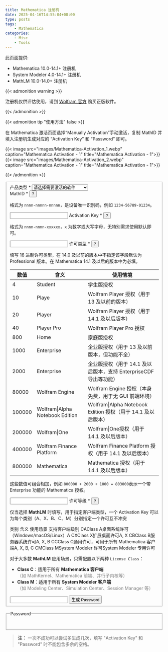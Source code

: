 ```yaml
---
title: Mathematica 注册机
date: 2025-04-16T14:55:04+08:00
type: posts
tags:
    - Mathematica
categories:
    - Misc
    - Tools
---
```


此页面提供:

- Mathematica 10.0-14.1+ 注册机
- System Modeler 4.0-14.1+ 注册机
- MathLM 10.0-14.0+ 注册机

<!--more-->

{{< admonition warning >}}

注册机仅供评估使用，请到 [Wolfram 官方][matheatica_pricing] 购买正版软件。

[matheatica_pricing]:https://www.wolfram.com/mathematica/pricing/

{{< /admonition >}}

{{< admonition tip "使用方法" false >}}

在 Mathematica 激活页面选择“Manually Activation”手动激活，复制 MathID 并填入注册机生成对应的 “Activation Key” 和 “Password” 即可。

{{< image src="images/Mathematica-Activation_1.webp" caption="Mathematica Activation - 1" title="Mathematica Activation - 1">}}
{{< image src="images/Mathematica-Activation_2.webp" caption="Mathematica Activation - 1" title="Mathematica Activation - 1">}}

{{< /admonition >}}

<link rel="stylesheet" href="/mathematica_key_gen/form-style.css">

<form id="keygen-form">
   <fieldset>
      <label for="salt">
      产品类型 <span class="req">*</span>
      </label>
      <select id="salt" required onchange="updateFields()">
         <option value="">请选择需要激活的软件</option>
         <option value="mathematica:14.1+" data-type="mathematica" data-ver="14.1+">Mathematica 14.1+</option>
         <option value="mathematica:13.0-14.1" data-type="mathematica" data-ver="13.0-14.1">Mathematica 13.0-14.1</option>
         <option value="mathematica:12.0-13.0+" data-type="mathematica" data-ver="12.0-13.0+">Mathematica 12.0-13.0+</option>
         <option value="mathematica:10.2-12.0" data-type="mathematica" data-ver="10.2-12.0">Mathematica 10.2-12.0</option>
         <option value="mathematica:10.0-10.2" data-type="mathematica" data-ver="10.0-10.2">Mathematica 10.0-10.2</option>
         <option value="system-modeler:14.1+" data-type="system-modeler" data-ver="14.1+">System Modeler 14.1+</option>
         <option value="system-modeler:13.0-14.1" data-type="system-modeler" data-ver="13.0-14.1">System Modeler 13.0-14.1</option>
         <option value="system-modeler:5.0-13.0" data-type="system-modeler" data-ver="5.0-13.0">System Modeler 5.0-13.0</option>
         <option value="system-modeler:4.0-5.0" data-type="system-modeler" data-ver="4.0-5.0">System Modeler 4.0-5.0</option>
         <option value="mathlm:10.0-14.0+" data-type="mathlm" data-ver="10.0-14.0+">MathLM 10.0-14.0+</option>
      </select>
      <div id="fields" class="hidden">
         <label for="mathid">
            MathID <span class="req">*</span>
            <button class="info-btn" onclick="toggleTip(this)"><span class="info-char">?</span></button>
            <div class="tooltip-box hidden">
               <p>格式为 <code>nnnn-nnnnn-nnnnn</code>，是设备唯一识别码，例如 <code>1234-56789-01234</code>。</p>
            </div>
         </label>
         <input type="text" id="mathid" pattern="\d{4}-\d{5}-\d{5}" required />
         <label for="actkey">
            Activation Key <span class="req">*</span>
            <button class="info-btn" onclick="toggleTip(this)"><span class="info-char">?</span></button>
            <div class="tooltip-box hidden">
               <p>格式为 <code>nnnn-nnnn-xxxxxx</code>，<code>x</code> 为数字或大写字母，无特别需求使用默认即可。</p>
            </div>
         </label>
         <input type="text" id="actkey" placeholder="" pattern="\d{4}-\d{4}-[0-9A-Z]{6}" required/>
         <label for="lictype">
            许可类型 <span id="lictype-req" class="req hidden">*</span>
            <button class="info-btn" onclick="toggleTip(this)"><span class="info-char">?</span></button>
            <div class="tooltip-box hidden">
               <p>填写 16 进制许可类型，在 14.0 及以前的版本中不指定该字段默认为 Professional 版本。在 Mathematica 14.1 及以后的版本中为必填。</p>
               <table>
               <thead>
                  <tr>
                     <th>数值</th>
                     <th>含义</th>
                     <th>使用情境</th>
                  </tr>
               </thead>
               <tbody>
                  <tr><td>4</td><td>Student</td><td>学生版授权</td></tr>
                  <tr><td>10</td><td>Playe</td><td>Wolfram Player 授权（用于 13 及以前的版本）</td></tr>
                  <tr><td>20</td><td>Player</td><td>Wolfram Player 授权（用于 14.1 及以后版本）</td></tr>
                  <tr><td>40</td><td>Player Pro</td><td>Wolfram Player Pro 授权</td></tr>
                  <tr><td>800</td><td>Home</td><td>家庭版授权</td></tr>
                  <tr><td>1000</td><td>Enterprise</td><td>企业版授权（用于 13 及以前版本，但功能不全）</td></tr>
                  <tr><td>2000</td><td>Enterprise</td><td>企业版授权（用于 14.1 及以后版本，支持 EnterpriseCDF 导出等功能）</td></tr>
                  <tr><td>80000</td><td>Wolfram Engine</td><td>Wolfram Engine 授权（本身免费，用于无 GUI 前端环境）</td></tr>
                  <tr><td>100000</td><td>Wolfram|Alpha Notebook Edition</td><td>Wolfram|Alpha Notebook Edition 授权（用于 14.1 及以后版本）</td></tr>
                  <tr><td>200000</td><td>Wolfram|One</td><td>Wolfram|One授权（用于 14.1 及以后版本）</td></tr>
                  <tr><td>400000</td><td>Wolfram Finance Platform</td><td>Wolfram Finance Platform 授权（用于 14.1 及以后版本）</td></tr>
                  <tr><td>800000</td><td>Mathematica</td><td>Mathematica 授权（用于 14.1 及以后版本）</td></tr>
               </tbody>
               </table>
               <p>这些数值可组合相加，例如 <code>800000 + 2000 + 1000 = 803000</code>表示一个带 Enterprise 功能的 Mathematica 授权。</p>
            </div>
         </label>
         <input type="text" id="lictype" placeholder=""/>
         <label for="licclass" id="licclass-lbl" class="hidden">
            许可等级 <span class="req">*</span>
            <button class="info-btn" onclick="toggleTip(this)"><span class="info-char">?</span></button>
            <div class="tooltip-box hidden">
               <p>仅当选择 <strong>MathLM</strong> 时填写，用于指定客户端类型，一个 Activation Key 可以为每个类别（A、X、B、C、M）分别指定一个许可互不冲突</p>
               <thead>
               <tr>
                  <th>类别</th>
                  <th>含义</th>
                  <th>使用场景</th>
                  <th>支持客户端级别</th>
               </tr>
            </thead>
            <tbody>
               <tr><td>CA</td><td>Class A</td><td>桌面系统许可（Windows/macOS/Linux）</td><td>A</td></tr>
               <tr><td>CX</td><td>Class X</td><td>扩展桌面许可</td><td>A, X</td></tr>
               <tr><td>CB</td><td>Class B</td><td>服务器系统许可</td><td>A, X, B</td></tr>
               <tr><td>CC</td><td>Class C</td><td>通用许可，可用于所有 Mathematica 客户端</td><td>A, X, B, C</td></tr>
               <tr><td>CM</td><td>Class M</td><td>System Modeler 许可</td><td>System Modeler 专用许可</td></tr>
            </tbody>
            </table>
               <p>对于大多数 <strong>MathLM</strong> 应用场景，只需配置以下两种 <code>License Class</code>：</p>
               <ul>
               <li>
                  <strong>Class C</strong>：适用于所有 <strong>Mathematica 客户端</strong><br>
                  <span style="color: gray;">（如 MathKernel、Mathematica 前端、并行子内核等）</span>
               </li>
               <li>
                  <strong>Class M</strong>：适用于所有 <strong>System Modeler 客户端</strong><br>
                  <span style="color: gray;">（如 Modeling Center、Simulation Center、Session Manager 等）</span>
               </li>
               </ul>
            </div>
         </label>
         <input type="text" id="licclass" class="hidden" placeholder=""/>
         <button id="submit-btn" type="submit">生成 Password</button>
      </div>
   </fieldset>
</form>
<fieldset id="output-fieldset" class="hidden">
  <legend>Password</legend>
  <pre><code id="output-passwd"></code></pre>
</fieldset>
</form>

<script src="/mathematica_key_gen/wolfram-keygen.js"></script>

> **注：** 一次不成功可以尝试多生成几次，填写 "Activation Key" 和 "Password" 时不能包含多余的空格。